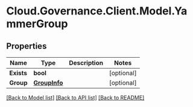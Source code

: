 # Cloud.Governance.Client.Model.YammerGroup
## Properties

Name | Type | Description | Notes
------------ | ------------- | ------------- | -------------
**Exists** | **bool** |  | [optional] 
**Group** | [**GroupInfo**](GroupInfo.md) |  | [optional] 

[[Back to Model list]](../README.md#documentation-for-models) [[Back to API list]](../README.md#documentation-for-api-endpoints) [[Back to README]](../README.md)

